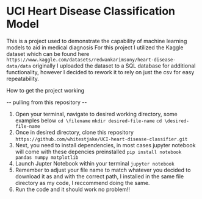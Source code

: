 # UCI Heart Disease Classification Model

This is a project used to demonstrate the capability of machine learning models to aid in medical diagnosis
For this project I utilized the Kaggle dataset which can be found here
```https://www.kaggle.com/datasets/redwankarimsony/heart-disease-data/data```
originally I uploaded the dataset to a SQL database for additional functionality,
however I decided to rework it to rely on just the csv for easy repeatability.

How to get the project working

-- pulling from this repository --
1. Open your terminal, navigate to desired working directory, some examples below
   ```cd \filename```
   ```mkdir desired-file-name```
   ```cd \desired-file-name```
2. Once in desired directory, clone this repository
   ```https://github.com/whitestjake/UCI-heart-disease-classifier.git```
3. Next, you need to install dependencies, in most cases jupyter notebook will come with these depencies preinstalled
   ```pip install notebook pandas numpy matplotlib```
4. Launch Jupter Notebook within your terminal
   ```jupyter notebook```
5. Remember to adjust your file name to match whatever you decided to download it as and with the correct path, I installed in the same file directory as my code, I reccommend doing the same.
6.  Run the code and it should work no problem!!
